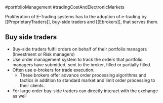 #portfolioManagement #tradingCostAndElectronicMarkets 

Proliferation of E-Trading systems has to the adoption of e-trading by [[ProprietaryTraders]], buy-side traders and [[Ebrokers]], that serves them.   

## Buy side traders
- Buy-side traders fulfil orders on behalf of their portfolio managers (Investment or Risk managers)
- Use order management system to track the orders that portfolio managers have submitted, sent to the broker, filled or partially filled. 
- Often use e-brokers for trade execution. 
	- These brokers offer advance order processing algorithms and tactics in addition to standard market and limit order processing to their clients. 
- For large order buy-side traders can directly interact with the exchange as well 